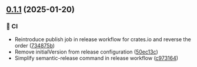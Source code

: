 ## [0.1.1](https://github.com/edenreich/inference-gateway-rust-sdk/compare/0.1.0...0.1.1) (2025-01-20)

### 👷 CI

* Reintroduce publish job in release workflow for crates.io and reverse the order ([734875b](https://github.com/edenreich/inference-gateway-rust-sdk/commit/734875bb64098c3e78be713d9da52a567a646482))
* Remove initialVersion from release configuration ([50ec13c](https://github.com/edenreich/inference-gateway-rust-sdk/commit/50ec13c335ea895b52cb2a8c5942ed4998a0c15f))
* Simplify semantic-release command in release workflow ([c973164](https://github.com/edenreich/inference-gateway-rust-sdk/commit/c97316421e5d05a0a2d6476169ba8f316bbff09e))
